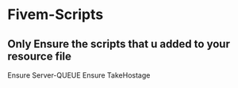 # Fivem-Scripts

## Only Ensure the scripts that u added to your resource file  ##

Ensure Server-QUEUE
Ensure TakeHostage
